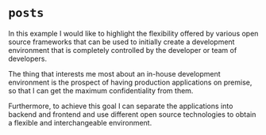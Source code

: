 # `posts`

In this example I would like to highlight the flexibility offered by various open source frameworks that can be used to initially create a development environment that is completely controlled by the developer or team of developers.

The thing that interests me most about an in-house development environment is the prospect of having production applications on premise, so that I can get the maximum confidentiality from them.

Furthermore, to achieve this goal I can separate the applications into backend and frontend and use different open source technologies to obtain a flexible and interchangeable environment.
